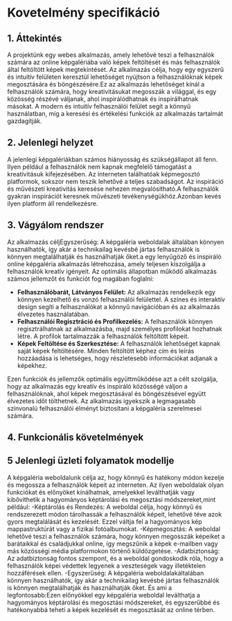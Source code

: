 # Kovetelmény specifikáció
## 1. Áttekintés
A projektünk egy webes alkalmazás, amely lehetővé teszi a felhasználók számára az online képgalériába való képek feltöltését és más felhasználók által feltöltött képek megtekintését. Az alkalmazás célja, hogy egy egyszerű és intuitív felületen keresztül lehetőséget nyújtson a felhasználóknak képek megosztására és böngészésére.Ez az alkalmazás lehetőséget kínál a felhasználók számára, hogy kreativitásukat megosszák a világgal, és egy közösség részévé váljanak, ahol inspirálódhatnak és inspirálhatnak másokat. A modern és intuitív felhasználói felület segít a könnyű használatban, míg a keresési és értékelési funkciók az alkalmazás tartalmát gazdagítják.
## 2. Jelenlegi helyzet
A jelenlegi képgalériákban számos hiányosság és szükségállapot áll fenn. Ilyen például a felhasználók nem kapnak megfelelő támogatást a kreatívitásuk kifejezésében. Az interneten találhatóak képmegosztó platformok, sokszor nem teszik lehetővé a teljes szabadságot. Az inspiráció és művészeti kreativitás keresése nehezen megvalósítható.A felhasználók gyakran inspirációt keresnek művészeti tevékenységükhöz.Azonban kevés ilyen platform áll rendelkezésre.
## 3. Vágyálom rendszer
Az alkalmazás céljEgyszerűség: A képgaléria weboldalak általában könnyen használhatók, így akár a technikailag kevésbé jártas felhasználók is könnyen megtalálhatják és használhatják őket.a egy lenyűgöző és inspiráló online képgaléria alkalmazás létrehozása, amely teljesen kiszolgálja a felhasználók kreatív igényeit. Az optimális állapotban működő alkalmazás számos jellemzőt és funkciót fog magában foglalni:
- **Felhasználóbarát, Látványos Felület:** Az alkalmazás rendelkezik egy könnyen kezelhető és vonzó felhasználói felülettel. A színes és interaktív design segíti a felhasználókat a könnyű navigációban és az alkalmazás élvezetes használatában.
- **Felhasználói Regisztráció és Profilkezelés:** A felhasználók könnyen regisztrálhatnak az alkalmazásba, majd személyes profilokat hozhatnak létre. A profilok tartalmazzák a felhasználók feltöltött képeit.
- **Képek Feltöltése és Szerkesztése:** A felhasználók lehetőséget kapnak saját képek feltöltésére. Minden feltöltött képhez cím és leírás hozzáadása is lehetséges, hogy részletesebb információkat adjanak a képekhez.

Ezen funkciók és jellemzők optimális együttműködése azt a célt szolgálja, hogy az alkalmazás egy kreatív és inspiráló közösségé váljon a felhasználóknak, ahol képek megosztásával és böngészésével együtt élvezetes időt tölthetnek. Az alkalmazás igyekszik a legmagasabb színvonalú felhasználói élményt biztosítani a képgaléria szerelmesei számára.
## 4. Funkcionális követelmények


## 5 Jelenlegi üzleti folyamatok modellje
A képgaléria weboldalunk célja az, hogy könnyű és hatékony módon kezelje és megossza a felhasználók képeit az interneten. Az ilyen weboldalak olyan funkciókat és előnyöket kínálhatnak, amelyekkel leválthatják vagy kibővíthetik a hagyományos képtárolási és megosztási módszereket,mint például:
-Képtárolás és Rendezés: A weboldal célja, hogy könnyű és rendszerezett módon tárolhassák a felhasználók képeit, lehetővé téve azok gyors megtalálását és kezelését. Ezzel váltja fel a hagyományos kép mappastruktúrát vagy a fizikai fotóalbumokat.
-Képmegosztás: A weboldal lehetővé teszi a felhasználók számára, hogy könnyen megosszák képeiket a barátaikkal és családjukkal online, így megszűnik a képek e-mailben vagy más közösségi média platformokon történő küldözgetése.
-Adatbiztonság: Az adatbiztonság fontos szempont, és a weboldal gondoskodik róla, hogy a felhasználók képei védettek legyenek a veszteségek vagy illetéktelen hozzáférések ellen.
-Egyszerűség: A képgaléria weboldalakáltalában könnyen használhatók, így akár a technikailag kevésbé jártas felhasználók is könnyen megtalálhatják és használhatják őket.
És ami a legfontosabb:Ezen előnyökkel egy képgaléria weboldal leválthatja a hagyományos képtárolási és megosztási módszereket, és egyszerűbbé és hatékonyabbá teheti a képek kezelését és megosztását az online térben.

